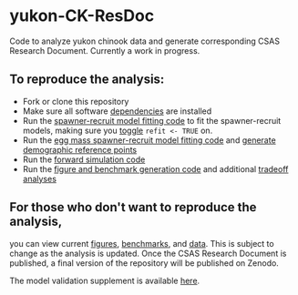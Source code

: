 # yukon-CK-ResDoc
Code to analyze yukon chinook data and generate corresponding CSAS Research Document. Currently a work in progress.

## To reproduce the analysis:
 - Fork or clone this repository
 - Make sure all software [dependencies](https://github.com/Pacific-salmon-assess/yukon-CK-ResDoc/blob/790691908819bbc86733b1c1e72aea8dec73c0a5/analysis/R/load.R) are installed  
 - Run the [spawner-recruit model fitting code](https://github.com/Pacific-salmon-assess/yukon-CK-ResDoc/blob/main/analysis/R/SR_fit.R) to fit the spawner-recruit models, making sure you [toggle](https://github.com/Pacific-salmon-assess/yukon-CK-ResDoc/blob/main/analysis/R/SR_fit.R#L8) `refit <- TRUE` on.
 - Run the [egg mass spawner-recruit model fitting code](https://github.com/Pacific-salmon-assess/yukon-CK-ResDoc/blob/732b656ca908b2be3552e173b73f537cb82ef376/analysis/R/SR_fit_eggs.R) and [generate demographic reference points](https://github.com/Pacific-salmon-assess/yukon-CK-ResDoc/blob/732b656ca908b2be3552e173b73f537cb82ef376/analysis/R/demographic_ref_points.R)
 - Run the [forward simulation code](https://github.com/Pacific-salmon-assess/yukon-CK-ResDoc/blob/main/analysis/R/fwd_sim.R)
 - Run the [figure and benchmark generation code](https://github.com/Pacific-salmon-assess/yukon-CK-ResDoc/blob/main/analysis/R/inference_figs.R) and additional [tradeoff analyses](https://github.com/Pacific-salmon-assess/yukon-CK-ResDoc/blob/732b656ca908b2be3552e173b73f537cb82ef376/analysis/R/tradeoffs.R)

## For those who don't want to reproduce the analysis,  
you can view current [figures](https://github.com/Pacific-salmon-assess/yukon-CK-ResDoc/tree/main/analysis/plots), [benchmarks](https://github.com/Pacific-salmon-assess/yukon-CK-ResDoc/blob/main/analysis/data/generated/bench_par_table.csv), and [data](https://github.com/Pacific-salmon-assess/yukon-CK-ResDoc/tree/main/analysis/data/raw). This is subject to change as the analysis is updated. Once the CSAS Research Document is published, a final version of the repository will be published on Zenodo.

The model validation supplement is available [here](https://pacific-salmon-assess.github.io/yukon-CK-ResDoc/analysis/R/SR-diagnostics.html). 
